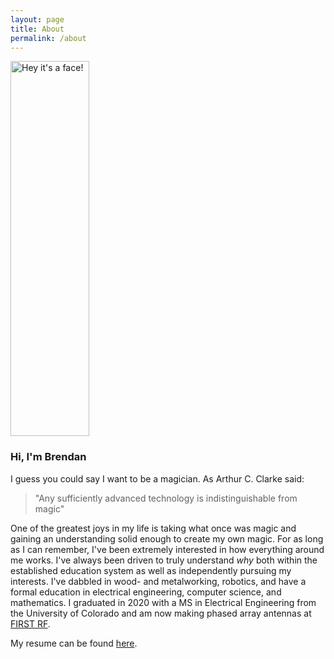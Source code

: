 ```yaml
---
layout: page
title: About
permalink: /about
---
```


<img src="https://www.gravatar.com/avatar/5df30321be6e91ce508144c7c49812e712edecdf30a92d05cda9226fc4ca0303?d=https%3A%2F%2Fbrendanhaines.com%2Fassets%2Fimage%2Fportrait.jpeg&s=600" alt="Hey it's a face!" width="50%" height="600">

### Hi, I'm Brendan

I guess you could say I want to be a magician.
As Arthur C. Clarke said:

>"Any sufficiently advanced technology is indistinguishable from magic"

One of the greatest joys in my life is taking what once was magic and gaining an understanding solid enough to create my own magic.
For as long as I can remember, I've been extremely interested in how everything around me works.
I've always been driven to truly understand *why* both within the established education system as well as independently pursuing my interests.
I've dabbled in wood- and metalworking, robotics, and have a formal education in electrical engineering, computer science, and mathematics.
I graduated in 2020 with a MS in Electrical Engineering from the University of Colorado and am now making phased array antennas at [FIRST RF](https://firstrf.com/).

My resume can be found [here]({{base-url}}/assets/resume.pdf).
